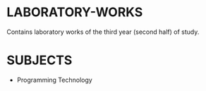 # LABORATORY-WORKS

Contains laboratory works of the third year (second half) of study.

# SUBJECTS

* Programming Technology
